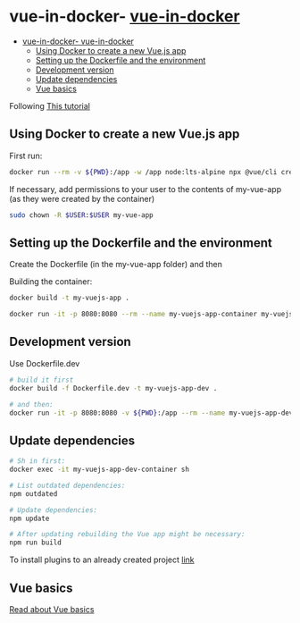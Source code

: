# vue-in-docker- [vue-in-docker](#vue-in-docker)
- [vue-in-docker- vue-in-docker](#vue-in-docker--vue-in-docker)
  - [Using Docker to create a new Vue.js app](#using-docker-to-create-a-new-vuejs-app)
  - [Setting up the Dockerfile and the environment](#setting-up-the-dockerfile-and-the-environment)
  - [Development version](#development-version)
  - [Update dependencies](#update-dependencies)
  - [Vue basics](#vue-basics)


Following [This tutorial](https://v2.vuejs.org/v2/cookbook/dockerize-vuejs-app)

## Using Docker to create a new Vue.js app

First run:

```bash
docker run --rm -v ${PWD}:/app -w /app node:lts-alpine npx @vue/cli create my-vue-app --default
```
If necessary, add permissions to your user to the contents of my-vue-app (as they were created by the container)

```bash
sudo chown -R $USER:$USER my-vue-app
```

## Setting up the Dockerfile and the environment

Create the Dockerfile (in the my-vue-app folder) and then

Building the container:

```bash
docker build -t my-vuejs-app .
```

```bash
docker run -it -p 8080:8080 --rm --name my-vuejs-app-container my-vuejs-app
```

## Development version

Use Dockerfile.dev

```bash
# build it first
docker build -f Dockerfile.dev -t my-vuejs-app-dev .

# and then:
docker run -it -p 8080:8080 -v ${PWD}:/app --rm --name my-vuejs-app-dev-container my-vuejs-app-dev
```

## Update dependencies

```bash
# Sh in first:
docker exec -it my-vuejs-app-dev-container sh

# List outdated dependencies:
npm outdated

# Update dependencies:
npm update

# After updating rebuilding the Vue app might be necessary:
npm run build

```

To install plugins to an already created project [link](https://cli.vuejs.org/guide/plugins-and-presets.html#installing-plugins-in-an-existing-project)

## Vue basics

[Read about Vue basics](Vue-basics.md)